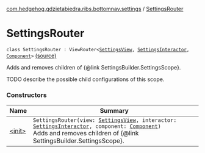 [com.hedgehog.gdzietabiedra.ribs.bottomnav.settings](../index.md) / [SettingsRouter](./index.md)

# SettingsRouter

`class SettingsRouter : ViewRouter<`[`SettingsView`](../-settings-view/index.md)`, `[`SettingsInteractor`](../-settings-interactor/index.md)`, `[`Component`](../-settings-builder/-component/index.md)`>` [(source)](https://github.com/asvid/GdzieTaBiedra/tree/master/app/src/main/java/com/hedgehog/gdzietabiedra/ribs/bottomnav/settings/SettingsRouter.kt#L12)

Adds and removes children of {@link SettingsBuilder.SettingsScope}.

TODO describe the possible child configurations of this scope.

### Constructors

| Name | Summary |
|---|---|
| [&lt;init&gt;](-init-.md) | `SettingsRouter(view: `[`SettingsView`](../-settings-view/index.md)`, interactor: `[`SettingsInteractor`](../-settings-interactor/index.md)`, component: `[`Component`](../-settings-builder/-component/index.md)`)`<br>Adds and removes children of {@link SettingsBuilder.SettingsScope}. |
